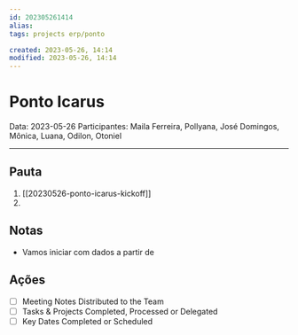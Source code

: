 ```yaml
---
id: 202305261414
alias: 
tags: projects erp/ponto

created: 2023-05-26, 14:14
modified: 2023-05-26, 14:14
---
```

# Ponto Icarus

Data: 2023-05-26
Participantes: Maila Ferreira, Pollyana, José Domingos, Mônica, Luana, Odilon, Otoniel

---

## Pauta

1. [[20230526-ponto-icarus-kickoff]]
2. 

## Notas

- Vamos iniciar com dados a partir de 

## Ações

- [ ] Meeting Notes Distributed to the Team
- [ ] Tasks & Projects Completed, Processed or Delegated
- [ ] Key Dates Completed or Scheduled